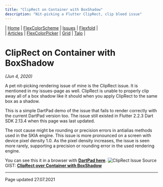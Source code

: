 ```yaml
---
title: "ClipRect on Container with BoxShadow"
description: "Nit-picking a Flutter ClipRect, clip bleed issue"
---
```


| [Home](https://rydmike.com) | [FlexColorScheme](colorscheme) | [Issues](issues) | [Flexfold](flexfold) |  
| [Articles](blog)            | [FlexColorPicker](colorpicker) | [Grid](gridview) | [Talo](talo)         |

# ClipRect on Container with BoxShadow
*(Jun 4, 2020)*

A pet nit-picking rendering issue of mine is the ClipRect issue. It is mentioned in my issues-page as well. ClipRect is unable to properly clip away all of a box shadow like it should when you apply ClipRect to the same box as a shadow. 


This is a simple DartPad demo of the issue that fails to render correctly with the current DartPad version too. The issue still existed in Flutter 2.2.3 Dart SDK 2.13.4 when this page was last updated.

The root cause might be rounding or precision errors in antialias methods used in the SKIA engine. This issue is more pronounced on a screen with device pixel density 1.0. As the pixel density increases, the issue is seen more rarely, supporting a precision or rounding error in the used rendering engine.

You can see this it in a browser with [**DartPad here**](https://www.dartpad.dev/?id=0c6a2412cb3222a02e25cfead9ba8d29&null_safety=true). <img src="https://rydmike.com/assets/ClipRectIssue.png?raw=true" alt="ClipRect Issue"/> Source GIST: [**ClipRect over Container with BoxShadow**](https://gist.github.com/rydmike/0c6a2412cb3222a02e25cfead9ba8d29)


---
Page updated 27.07.2021